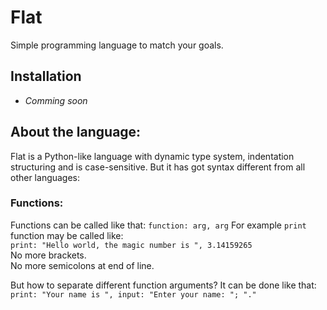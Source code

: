 # Flat
Simple programming language to match your goals.

## Installation
  * *Comming soon*

## About the language:
Flat is a Python-like language with dynamic type system, indentation structuring and is case-sensitive.
But it has got syntax different from all other languages:   

### Functions:
Functions can be called like that:
`function: arg, arg`
For example `print` function may be called like:   
`print: "Hello world, the magic number is ", 3.14159265`   
No more brackets.   
No more semicolons at end of line.   

But how to separate different function arguments? 
It can be done like that:   `print: "Your name is ", input: "Enter your name: "; "."`
